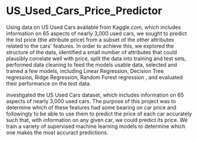 # US_Used_Cars_Price_Predictor

Using data on US Used Cars available from Kaggle.com, which includes information on 65 aspects of nearly 3,000 used cars, we sought to predict the list price (the attribute price) from a subset of the other attributes related to the cars' features. In order to achieve this, we explored the structure of the data, identified a small number of attributes that could plausibly correlate well with price, split the data into training and test sets, performed data cleaning to feed the models usable data, 
selected and trained a few models, including Linear Regression, Decision Tree regression, Ridge Regression, Random Forest regression , and evaluated their performance on the test data.

 investigated the US Used Cars dataset, which includes information on 65 aspects of nearly 3,000 used cars. The purpose of this project was to determine which of these features had some bearing on car price and followingly to be able to use them to predict the price of each car accurately such that, with information on any given car, we could predict its price. We train a variety of supervised machine learning models to determine which one makes the most accuract predictions.
